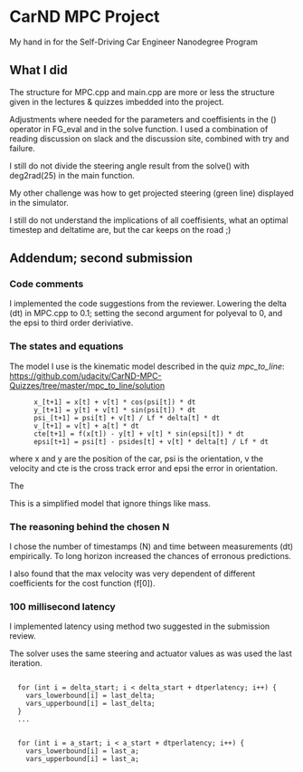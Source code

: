 # CarND MPC Project
My hand in for the Self-Driving Car Engineer Nanodegree Program

## What I did
The structure for MPC.cpp and main.cpp are more or less the structure
given in the lectures & quizzes imbedded into the project.

Adjustments where needed for the parameters and coeffisients in the ()
operator in FG_eval and in the solve function. I used a combination of
reading discussion on slack and the discussion site, combined with try
and failure.

I still do not divide the steering angle result from the solve() with
deg2rad(25) in the main function.

My other challenge was how to get projected steering (green line)
displayed in the simulator.

I still do not understand the implications of all coeffisients, what
an optimal timestep and deltatime are, but the car keeps on the road ;)

## Addendum; second submission
### Code comments
I  implemented the code suggestions from the reviewer. Lowering the
delta (dt) in MPC.cpp to 0.1; setting the second argument for polyeval
to 0, and the epsi to third order deriviative.


### The states and equations
The model I use is the kinematic model described in the quiz *mpc_to_line*:
https://github.com/udacity/CarND-MPC-Quizzes/tree/master/mpc_to_line/solution
```
      x_[t+1] = x[t] + v[t] * cos(psi[t]) * dt
      y_[t+1] = y[t] + v[t] * sin(psi[t]) * dt
      psi_[t+1] = psi[t] + v[t] / Lf * delta[t] * dt
      v_[t+1] = v[t] + a[t] * dt
      cte[t+1] = f(x[t]) - y[t] + v[t] * sin(epsi[t]) * dt
      epsi[t+1] = psi[t] - psides[t] + v[t] * delta[t] / Lf * dt

```
where x and y are the position of the car, psi is the orientation, v
the velocity and cte is the cross track error and epsi the error in
orientation.

The 

This is a simplified model that ignore things like mass.

### The reasoning behind the chosen N
I chose the number of timestamps (N) and time between measurements
(dt) empirically. To long horizon increased the chances of erronous
predictions.

I also found that the max velocity was very dependent of different
coefficients for the cost function (f[0]). 

### 100 millisecond latency
I implemented latency using method two suggested in the submission
review.

The solver uses the same steering and actuator values as was used the
last iteration.
```
 
  for (int i = delta_start; i < delta_start + dtperlatency; i++) {
    vars_lowerbound[i] = last_delta;
    vars_upperbound[i] = last_delta;
  }
  ...
  
 
  for (int i = a_start; i < a_start + dtperlatency; i++) {
    vars_lowerbound[i] = last_a;
    vars_upperbound[i] = last_a;

```


